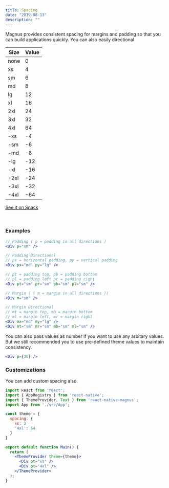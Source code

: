 ```yaml
---
title: Spacing
date: "2019-08-13"
description: ""
---
```


Magnus provides consistent spacing for margins and padding so that you can build applications quickly. You can also easily directional

| Size | Value |
| ---- | ----- |
| none | 0     |
| xs   | 4     |
| sm   | 6     |
| md   | 8     |
| lg   | 12    |
| xl   | 16    |
| 2xl  | 24    |
| 3xl  | 32    |
| 4xl  | 64    |
| -xs  | -4    |
| -sm  | -6    |
| -md  | -8    |
| -lg  | -12   |
| -xl  | -16   |
| -2xl | -24   |
| -3xl | -32   |
| -4xl | -64   |

<a href="https://snack.expo.io/@pawankumar2901/magnus---spacing" target="_blank">See it on Snack</a>

<br>

### Examples

```jsx
// Padding ( p = padding in all directions )
<Div p="sm" />

// Padding Directional
// px = horizontal padding, py = vertical padding
<Div px="md" py="lg" />

// pt = padding top, pb = padding bottom
// pl = padding left pr = padding right
<Div pt="sm" pr="sm" pb="sm" pl="sm" />

// Margin ( ( m = margin in all directions ))
<Div m="sm" />

// Margin Directional
// mt = margin top, mb = margin bottom
// ml = margin left, mr = margin right
<Div mx="md" my="lg" />
<Div mt="sm" mr="sm" mb="sm" ml="sm" />
```

You can also pass values as number if you want to use any arbitary values. But we still recommended you to use pre-defined theme values to maintain consistency.

```jsx
<Div p={30} />
```

### Customizations

You can add custom spacing also.

```jsx
import React from 'react';
import { AppRegistry } from 'react-native';
import { ThemeProvider, Text } from 'react-native-magnus';
import App from './src/App';

const theme = {
  spacing: {
    xs: 2
    '4xl': 64
  }
}

export default function Main() {
  return (
    <ThemeProvider theme={theme}>
      <Div pt="xs" />
      <Div pt="4xl" />
    </ThemeProvider>
  );
}
```
